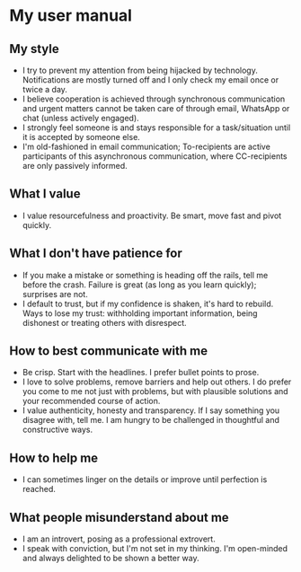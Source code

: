 My user manual
==============

My style
--------
* I try to prevent my attention from being hijacked by technology. Notifications
are mostly turned off and I only check my email once or twice a day.
* I believe cooperation is achieved through synchronous communication and urgent
matters cannot be taken care of through email, WhatsApp or chat (unless actively
engaged).
* I strongly feel someone is and stays responsible for a task/situation until it
is accepted by someone else.
* I'm old-fashioned in email communication; To-recipients are active
participants of this asynchronous communication, where CC-recipients are only
passively informed.

What I value
------------
* I value resourcefulness and proactivity. Be smart, move fast and pivot
quickly.

What I don't have patience for
------------------------------
* If you make a mistake or something is heading off the rails, tell me before
the crash. Failure is great (as long as you learn quickly); surprises are not.
* I default to trust, but if my confidence is shaken, it's hard to rebuild. Ways
to lose my trust: withholding important information, being dishonest or treating
others with disrespect.

How to best communicate with me
-------------------------------
* Be crisp. Start with the headlines. I prefer bullet points to prose.
* I love to solve problems, remove barriers and help out others. I do prefer you
come to me not just with problems, but with plausible solutions and your
recommended course of action.
* I value authenticity, honesty and transparency. If I say something you
disagree with, tell me. I am hungry to be challenged in thoughtful and
constructive ways.

How to help me
--------------
* I can sometimes linger on the details or improve until perfection is reached.

What people misunderstand about me
----------------------------------
* I am an introvert, posing as a professional extrovert.
* I speak with conviction, but I'm not set in my thinking. I'm open-minded and
always delighted to be shown a better way.
